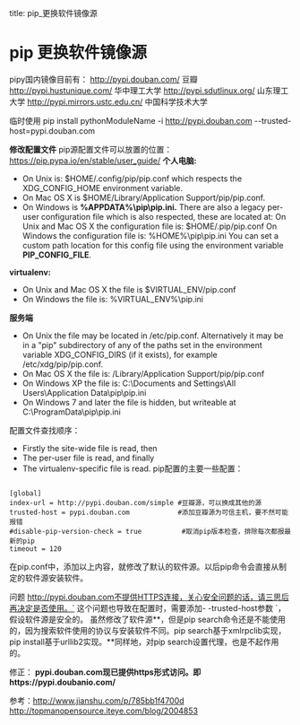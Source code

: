 title: pip_更换软件镜像源 

#  pip 更换软件镜像源 
pipy国内镜像目前有：
http://pypi.douban.com/  豆瓣
http://pypi.hustunique.com/  华中理工大学
http://pypi.sdutlinux.org/  山东理工大学
http://pypi.mirrors.ustc.edu.cn/  中国科学技术大学

临时使用
pip install pythonModuleName -i http://pypi.douban.com --trusted-host=pypi.douban.com

**修改配置文件**
pip源配置文件可以放置的位置：https://pip.pypa.io/en/stable/user_guide/
**个人电脑:**
  * On Unix  is: $HOME/.config/pip/pip.conf which respects the XDG_CONFIG_HOME environment variable.
  * On Mac OS X is $HOME/Library/Application Support/pip/pip.conf.
  * On Windows is **%APPDATA%\pip\pip.ini.**
There are also a legacy per-user configuration file which is also respected, these are located at:
On Unix and Mac OS X the configuration file is: $HOME/.pip/pip.conf
On Windows the configuration file is: %HOME%\pip\pip.ini
You can set a custom path location for this config file using the environment variable **PIP_CONFIG_FILE**.

**virtualenv:**
  * On Unix and Mac OS X the file is $VIRTUAL_ENV/pip.conf
  * On Windows the file is: %VIRTUAL_ENV%\pip.ini

**服务端**
  * On Unix the file may be located in /etc/pip.conf. Alternatively it may be in a "pip" subdirectory of any of the paths set in the environment variable XDG_CONFIG_DIRS (if it exists), for example /etc/xdg/pip/pip.conf.
  * On Mac OS X the file is: /Library/Application Support/pip/pip.conf
  * On Windows XP the file is: C:\Documents and Settings\All Users\Application Data\pip\pip.ini
  * On Windows 7 and later the file is hidden, but writeable at C:\ProgramData\pip\pip.ini

配置文件查找顺序：
  * Firstly the site-wide file is read, then
  * The per-user file is read, and finally
  * The virtualenv-specific file is read.
pip配置的主要一些配置：
```

[global]
index-url = http://pypi.douban.com/simple #豆瓣源，可以换成其他的源
trusted-host = pypi.douban.com            #添加豆瓣源为可信主机，要不然可能报错
#disable-pip-version-check = true          #取消pip版本检查，排除每次都报最新的pip
timeout = 120

```
在pip.conf中，添加以上内容，就修改了默认的软件源。以后pip命令会直接从制定的软件源安装软件。

问题
http://pypi.douban.com不提供HTTPS连接，关心安全问题的话，请三思后再决定是否使用。` 这个问题也导致在配置时，需要添加- -trusted-host参数 `，假设软件源是安全的。
虽然修改了软件源**，但是pip search命令还是不能使用的，因为搜索软件使用的协议与安装软件不同。pip search基于xmlrpclib实现，pip install基于urllib2实现。**同样地，对pip search设置代理，也是不起作用的。

修正：
**pypi.douban.com现已提供https形式访问。即https://pypi.doubanio.com/**

参考：http://www.jianshu.com/p/785bb1f4700d
http://topmanopensource.iteye.com/blog/2004853